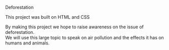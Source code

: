 Deforestation

This project was built on HTML and CSS

By making this project we hope to raise awareness on the issue of deforestation.  
We will use this large topic to speak on air pollution and the effects it has on humans and animals.

